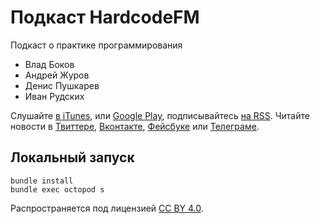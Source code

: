 # Подкаст HardcodeFM

Подкаст о практике программирования

- Влад Боков
- Андрей Журов
- Денис Пушкарев
- Иван Рудских

Слушайте [в iTunes](https://itunes.apple.com/ru/podcast/hardcode/id1420737307),
или [Google Play](https://playmusic.app.goo.gl/?ibi=com.google.PlayMusic&isi=691797987&ius=googleplaymusic&apn=com.google.android.music&link=https://play.google.com/music/m/Ixem5k6qx5s7ovy7zcylz55nvji?t%3DHardcodeFM%26pcampaignid%3DMKT-na-all-co-pr-mu-pod-16), подписывайтесь [на RSS](https://hardcode.fm/episodes.mp3.rss). Читайте новости в [Твиттере](https://twitter.com/hardcodefm), [Вконтакте](https://vk.com/hardcodefm), [Фейсбуке](https://facebook.com/hardcodefm) или [Телеграме](https://t.me/hardcodefm).

## Локальный запуск

```
bundle install
bundle exec octopod s
```

Распространяется под лицензией [СС BY 4.0](https://creativecommons.org/licenses/by/4.0/).
